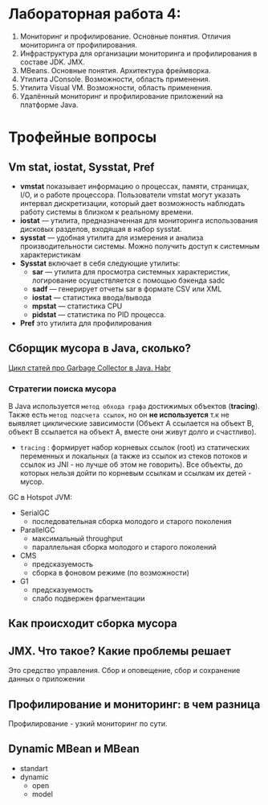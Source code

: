 # Лабораторная работа 4: 

1. Мониторинг и профилирование. Основные понятия. Отличия мониторинга от профилирования.
2. Инфраструктура для организации мониторинга и профилирования в составе JDK. JMX.
3. MBeans. Основные понятия. Архитектура фреймворка.
4. Утилита JConsole. Возможности, область применения.
5. Утилита Visual VM. Возможности, область применения.
6. Удалённый мониторинг и профилирование приложений на платформе Java.

# Трофейные вопросы

## Vm stat, iostat, Sysstat, Pref

- **vmstat** показывает информацию о процессах, памяти, страницах, I/O, и о работе процессора. Пользователи vmstat могут указать интервал дискретизации, который дает возможность наблюдать работу системы в близком к реальному времени.
- **iostat** — утилита, предназначенная для мониторинга использования дисковых разделов, входящая в набор sysstat.
- **sysstat** — удобная утилита для измерения и анализа производительности системы. Можно получить доступ к системным характеристикам
- **Sysstat** включает в себя следующие утилиты:
    - **sar** — утилита для просмотра системных характеристик, логирование осуществляется с помощью бэкенда sadc
    - **sadf** — генерирует отчеты sar в формате CSV или XML
    - **iostat** — статистика ввода/вывода
    - **mpstat** — статистика CPU
    - **pidstat** — статистика по PID процесса.
- **Pref** это утилита для профилирования

## Сборщик мусора в Java, сколько?

[Цикл статей про Garbage Collector в Java. Habr](https://habr.com/ru/post/269621/)

### Стратегии поиска мусора
В Java используется `метод обхода графа` достижимых объектов (**tracing**). 
Также есть `метод подсчета ссылок`, но он **не используется** 
т.к не выявляет циклические зависимости 
(Объект А ссылается на объект В, объект В ссылается на объект А, 
вместе они живут долго и счастливо).

- `tracing` : формирует набор корневых ссылок (root) из 
статических переменных и локальных (а также из ссылок из стеков потоков и 
ссылок из JNI - но лучше об этом не говорить). Все объекты, до которых нельзя 
дойти по корневым ссылкам и ссылкам их детей - мусор.

GC в Hotspot JVM:
- SerialGC
    - последовательная сборка молодого и старого поколения
- ParallelGC
    - максимальный throughput
    - параллельная сборка молодого и старого поколений
- CMS
    - предсказуемость
    - сборка в фоновом режиме (по возможности)
- G1
    - предсказуемость
    - слабо подвержен фрагментации
    
## Как происходит сборка мусора

## JMX. Что такое? Какие проблемы решает

Это средство управления.
Сбор и оповещение, сбор и сохранение данных о приложении

## Профилирование и мониторинг: в чем разница

Профилирование - узкий мониторинг по сути.

## Dynamic MBean и MBean

- standart
- dynamic
  - open
  - model
## 
## 
## 
## 
















